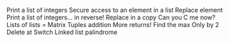  Print a list of integers
Secure access to an element in a list
Replace element
Print a list of integers... in reverse!
Replace in a copy
Can you C me now?
Lists of lists = Matrix
Tuples addition
More returns!
Find the max
Only by 2
Delete at
Switch
Linked list palindrome

